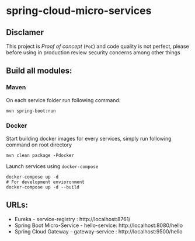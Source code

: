 
# spring-cloud-micro-services

## Disclamer

This project is *Proof of concept* (`PoC`) and code quality is not perfect, please before using in production review security concerns among other things

## Build all modules:

### Maven

On each service folder run following command:

```sh
mvn spring-boot:run
```

### Docker

Start building docker images for every services, simply run following command on root directory

```shell
mvn clean package -Pdocker
```

Launch services using `docker-compose`

```shell
docker-compose up -d
# For development envioronment 
docker-compose up -d --build
```

## URLs:

* Eureka - service-registry : http://localhost:8761/
* Spring Boot Micro-Service - hello-service: http://localhost:8080/hello
* Spring Cloud Gateway - gateway-service : http://localhost:9500/hello




